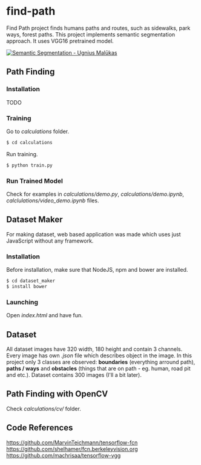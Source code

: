 # find-path
Find Path project finds humans paths and routes, such as sidewalks, park ways, forest paths. This project implements semantic segmentation approach. It uses VGG16 pretrained model.

[![Semantic Segmentation - Ugnius Malūkas](https://img.youtube.com/vi/jTj_mzeoVm0/0.jpg)](https://www.youtube.com/watch?v=jTj_mzeoVm0)

## Path Finding 
### Installation 
TODO

### Training
Go to *calculations* folder.
```bash
$ cd calculations
```
Run training.
```bash
$ python train.py
```
### Run Trained Model
Check for examples in *calculations/demo.py*, *calculations/demo.ipynb*, *calclulations/video_demo.ipynb* files.

## Dataset Maker
For making dataset, web based application was made which uses just JavaScript without any framework.

### Installation
Before installation, make sure that NodeJS, npm and bower are installed.
```bash
$ cd dataset_maker
$ install bower
```

### Launching
Open *index.html* and have fun.

## Dataset
All dataset images have 320 width, 180 height and contain 3 channels. Every image has own *.json* file which describes object in the image. In this project only 3 classes are observed: **boundaries** (everything arround path), **paths / ways** and **obstacles** (things that are on path - eg. human, road pit and etc.). Dataset contains 300 images (I'll a bit later).

## Path Finding with OpenCV
Check *calculations/cv/* folder.

## Code References
https://github.com/MarvinTeichmann/tensorflow-fcn
https://github.com/shelhamer/fcn.berkeleyvision.org
https://github.com/machrisaa/tensorflow-vgg
